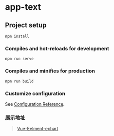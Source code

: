 # app-text

## Project setup
```
npm install
```

### Compiles and hot-reloads for development
```
npm run serve
```

### Compiles and minifies for production
```
npm run build
```

### Customize configuration
See [Configuration Reference](https://cli.vuejs.org/config/).
 
### 展示地址

 >[Vue-Eelment-echart](https://ufo-001.github.io/Vue-Eelment-echart/)
